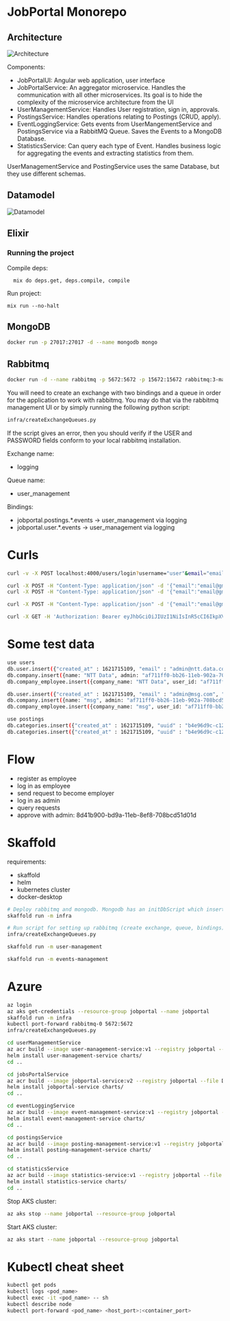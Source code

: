# JobPortal Monorepo

## Architecture

![Architecture](docs/architecture.png)

Components:
- JobPortalUI: Angular web application, user interface
- JobPortalService: An aggregator microservice. Handles the communication with all other microservices. 
Its goal is to hide the complexity of the microservice architecture from the UI
- UserManagementService: Handles User registration, sign in, approvals.
- PostingsService: Handles operations relating to Postings (CRUD, apply).
- EventLoggingService: Gets events from UserMangementService and PostingsService via a RabbitMQ Queue.
Saves the Events to a MongoDB Database. 
- StatisticsService: Can query each type of Event. Handles business logic for aggregating the events and extracting
statistics from them.

UserManagementService and PostingService uses the same Database, but they use different schemas.

## Datamodel

![Datamodel](docs/datamodel.png)

## Elixir

### Running the project

Compile deps: 

```
  mix do deps.get, deps.compile, compile
```

Run project: 
```
mix run --no-halt
```


## MongoDB

```bash
docker run -p 27017:27017 -d --name mongodb mongo
```

## Rabbitmq

```bash
docker run -d --name rabbitmq -p 5672:5672 -p 15672:15672 rabbitmq:3-management
```
You will need to create an exchange with two bindings and a queue in order for the application to work with rabbitmq.
You may do that via the rabbitmq management UI or by simply running the following python script:
```bash
infra/createExchangeQueues.py
```
If the script gives an error, then you should verify if the USER and PASSWORD fields conform to your local rabbitmq installation.


Exchange name:
 - logging

Queue name:
 - user_management

Bindings:
 - jobportal.postings.*.events -> user_management via logging
 - jobportal.user.*.events -> user_management via logging

# Curls

```bash
curl -v -X POST localhost:4000/users/login?username="user"&email="email"&password="password"&id=2

curl -X POST -H "Content-Type: application/json" -d '{"email":"email@gmail.com", "password":"password"}' localhost:4000/users/login
curl -X POST -H "Content-Type: application/json" -d '{"email":"email@gmail.com", "password":"password"}' localhost:4000/users/logout

curl -X POST -H "Content-Type: application/json" -d '{"email":"email@gmail.com", "password":"password", "id":"1", "username":"user"}' localhost:4000/users/register

curl -X GET -H 'Authorization: Bearer eyJhbGciOiJIUzI1NiIsInR5cCI6IkpXVCJ9.eyJlbWFpbCI6ImVtYWlsQGdtYWlsLmNvbSIsImV4cCI6MTYyMDY4NDgzOCwiaWF0IjoxNjIwNjgxMjM4LCJhdWQiOiJKb2tlbiIsImV4cCI6MTYyMDY4ODQzOCwiaWF0IjoxNjIwNjgxMjM4LCJpc3MiOiJKb2tlbiIsImp0aSI6IjJwdXQxdnZoZG5yNDE4bmM4czAwMDBmMSIsIm5iZiI6MTYyMDY4MTIzOH0.Pu49NXsselRnUQaCeHOgHnaFi1G7p28n2DwacTgvEuM' localhost:4000/users
```

# Some test data

```bash
use users
db.user.insert({"created_at" : 1621715109, "email" : "admin@ntt.data.com", "firstname" : "Admin", "id" : "af711ff0-bb26-11eb-902a-708bcd51d01d", "lastname" : "Doe", "password" : "$pbkdf2-sha512$160000$5WM8kM3OFdzbe7I5G1nItQ$pnAlSCEwIz2UdfBdfWQFHf3r3biPVeiqYDZRFi1qKPz23pt2rzouAHsNTYT5NTyL7Um9URIFVBpcdUiTLECYNw", "role" : "2", "updated_at" : 1621715109 })
db.company.insert({name: "NTT Data", admin: "af711ff0-bb26-11eb-902a-708bcd51d01d"})
db.company_employee.insert({company_name: "NTT Data", user_id: "af711ff0-bb26-11eb-902a-708bcd51d01d"})

db.user.insert({"created_at" : 1621715109, "email" : "admin@msg.com", "firstname" : "Admin", "id" : "af711ff0-bb26-11eb-902a-708bcd51d01e", "lastname" : "Doe", "password" : "$pbkdf2-sha512$160000$5WM8kM3OFdzbe7I5G1nItQ$pnAlSCEwIz2UdfBdfWQFHf3r3biPVeiqYDZRFi1qKPz23pt2rzouAHsNTYT5NTyL7Um9URIFVBpcdUiTLECYNw", "role" : "2", "updated_at" : 1621715109 })
db.company.insert({name: "msg", admin: "af711ff0-bb26-11eb-902a-708bcd51d01e"})
db.company_employee.insert({company_name: "msg", user_id: "af711ff0-bb26-11eb-902a-708bcd51d01e"})

use postings
db.categories.insert({"created_at" : 1621715109, "uuid" : "b4e96d9c-c121-11eb-8529-0242ac130003", "name" : "IT", "updated_at" : 1621715109 })
db.categories.insert({"created_at" : 1621715109, "uuid" : "b4e96d9c-c121-11eb-8529-0242ac130004", "name" : "HR", "updated_at" : 1621715109 })
```

# Flow

- register as employee
- log in as employee
- send request to become employer
- log in as admin
- query requests
- approve with admin: 8d41b900-bd9a-11eb-8ef8-708bcd51d01d

# Skaffold

requirements:
- skaffold
- helm
- kubernetes cluster
- docker-desktop

```bash
# Deploy rabbitmq and mongodb. Mongodb has an initDbScript which inserts some test data (two companies and two users)
skaffold run -m infra

# Run script for setting up rabbitmq (create exchange, queue, bindings)
infra/createExchangeQueues.py

skaffold run -m user-management

skaffold run -m events-management

```

# Azure

```bash
az login
az aks get-credentials --resource-group jobportal --name jobportal
skaffold run -m infra
kubectl port-forward rabbitmq-0 5672:5672
infra/createExchangeQueues.py

cd userManagementService
az acr build --image user-management-service:v1 --registry jobportal --file Dockerfile .
helm install user-management-service charts/
cd ..

cd jobsPortalService
az acr build --image jobportal-service:v2 --registry jobportal --file Dockerfile .
helm install jobportal-service charts/
cd ..

cd eventLoggingService
az acr build --image event-management-service:v1 --registry jobportal --file Dockerfile .
helm install event-management-service charts/
cd ..

cd postingsService
az acr build --image posting-management-service:v1 --registry jobportal --file Dockerfile . 
helm install posting-management-service charts/
cd ..

cd statisticsService
az acr build --image statistics-service:v1 --registry jobportal --file Dockerfile . 
helm install statistics-service charts/
cd ..
```

Stop AKS cluster: 
```bash
az aks stop --name jobportal --resource-group jobportal
```

Start AKS cluster:
```bash
az aks start --name jobportal --resource-group jobportal
```

# Kubectl cheat sheet

```bash
kubectl get pods
kubectl logs <pod_name>
kubectl exec -it <pod_name> -- sh
kubectl describe node
kubectl port-forward <pod_name> <host_port>:<container_port>
```